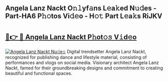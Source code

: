 ## Angela Lanz Nackt O𝚗𝚕yf𝚊ns L𝚎a𝚔ed N𝚞𝚍es - Part-HA6 P𝚑𝚘tos Vi𝚍𝚎o - H𝚘𝚝 Part L𝚎a𝚔s RiJKV

# <h2><a href="http://kfedta3.oniu.top/?m=Angela+Lanz+Nackt">🔗👉 🔴 Angela Lanz Nackt P𝚑ot𝚘𝚜 V𝚒d𝚎o</a></h2>

[![Angela Lanz Nackt Nu𝚍e𝚜](https://i.imgur.com/0qMVB7G.gif)](http://kfedta3.oniu.top/?m=Angela+Lanz+Nackt)
Digital trendsetter Angela Lanz Nackt, recognized for publishing dance and lifestyle material, consisting of performances and vlogs on social media. Visionary architect Angela Lanz Nackt, famed for their groundbreaking designs and commitment to creating beautiful and functional spaces.  
